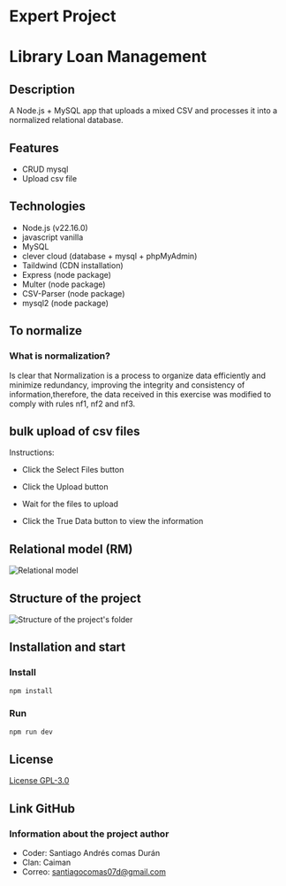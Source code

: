 # Expert Project


# Library Loan Management

## Description
A Node.js + MySQL app that uploads a mixed CSV and processes it into a normalized relational database.

## Features 
- CRUD mysql
- Upload csv file

## Technologies
- Node.js (v22.16.0)
- javascript vanilla
- MySQL
- clever cloud (database + mysql + phpMyAdmin)
- Taildwind (CDN installation)
- Express (node package)
- Multer (node package)
- CSV-Parser (node package)
- mysql2 (node package)


## To normalize

### What is normalization?

Is clear that Normalization is a process to organize data efficiently and minimize redundancy, improving the integrity and consistency of information,therefore, the data received in this exercise was modified to comply with rules nf1, nf2 and nf3.


##  bulk upload of csv files

Instructions:

- Click the Select Files button

- Click the Upload button

- Wait for the files to upload

- Click the True Data button to view the information

## Relational model (RM)

![Relational model](image-1.png)


## Structure of the project

![Structure of the project's folder](image.png)

## Installation and start

### Install
```bash
npm install
```

### Run
```bash
npm run dev
```


## License

[License GPL-3.0](https://www.gnu.org/licenses/gpl-3.0.en.html)

## Link GitHub

### Information about the project author
- Coder: Santiago Andrés comas Durán
- Clan: Caiman
- Correo: santiagocomas07d@gmail.com